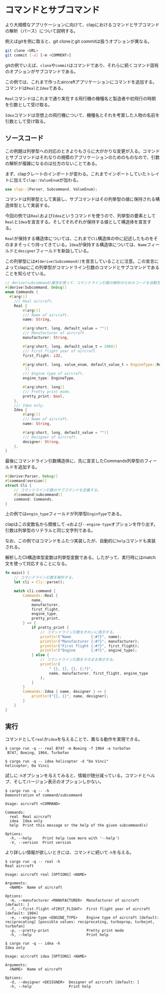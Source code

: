 # コマンドとサブコマンド

より大規模なアプリケーションに向けて、clapにおけるコマンドとサブコマンドの解析（パース）について説明する。

例えばgitを例に取ると、git cloneとgit commitは扱うオプションが異なる。
```sh
git clone <URL>
git commit [-a] [-m <COMMENT>]
```
gitの例でいえば、`clone`や`commit`はコマンドであり、それらに続くコマンド固有のオプションがサブコマンドである。

この例では、これまで作ったaircraftアプリケーションにコマンドを追加する。コマンドは`Real`と`Idea`である。

`Real`コマンドはこれまで通り実在する飛行機の機種名と製造者や初飛行の時期を引数として受け取る。

`Idea`コマンドは空想上の飛行機について、機種名とそれを考案した人物の名前を引数として受け取る。

## ソースコード

この例題は列挙型への対応のときよりもさらに大がかりな変更が入る。コマンドとサブコマンドはそれなりの規模のアプリケーションのためのものなので、引数の解析が複雑になるのは仕方のないことである。

まず、clapクレートのインポートが変わる。これまでインポートしていたトレイトに加えて`clap::ValueEnum`が加わる。
```rust
use clap::{Parser, Subcommand, ValueEnum};
```

コマンドは列挙型として実装し、サブコマンドはその列挙型の値に保持される構造体型として実装する。

今回の例では`Real`および`Idea`というコマンドを使うので、列挙型の要素として`Real`と`Idea`を宣言する。そしてそれぞれが保持する値として構造体を宣言する。

`Real`が保持する構造体については、これまで`Cli`構造体の中に記述したものをそのままそっくり持ってきている。`Idea`が保持する構造体については、`Name`フィールドと`designer`フィールドを新設している。

この列挙型には`#[derive(Subcommand)]`を宣言していることに注意。この宣言によってclapにこの列挙型がコマンドライン引数のコマンドとサブコマンドであることを知らせている。
```rust
// derive(subcommand)属性を使って、コマンドライン引数の解析のためのコードを自動生成する。
#[derive(Subcommand, Debug)]
enum Commands {
  #[arg()]
    /// Real aircraft.
    Real {
        #[arg()]
        /// Name of aircraft.
        name: String,

        #[arg(short, long, default_value = "")]
        /// Manufacturer of aircraft.
        manufacturer: String,

        #[arg(short, long, default_value_t = 1904)]
        /// First flight year of aircraft.
        first_flight: i32,

        #[arg(short, long, value_enum, default_value_t = EngineType::Reciprocating,
         )]
        /// Engine type of aircraft.
        engine_type: EngineType,

        #[arg(short, long)]
        /// Pretty print mode.
        pretty_print: bool,
    },
    /// Idea only.
    Idea {
        #[arg()]
        /// Name of aircraft.
        name: String,

        #[arg(short, long, default_value = "")]
        /// Designer of aircraft.
        designer: String,
    },
}

```
最後にコマンドライン引数構造体に、先に宣言したCommands列挙型のフィールドを追加する。

```rust
#[derive(Parser, Debug)]
#[command(version)]
struct Cli {
    // コマンドライン引数のサブコマンドを定義する。
    #[command(subcommand)]
    command: Commands,
}
```
上の例では`engin_type`フィールドが列挙型`EnginType`である。

clapはこの変数名から類推して`-e`および`--engine-type`オプションを作り出す。引数は列挙型のリテラルと同じ文字列である。

なお、この例ではコマンドをふたつ実装したが、自動的に`help`コマンドも実装される。

解析したCli構造体型変数は列挙型変数である。したがって、実行時にはmatch文を使って対応することになる。

```rust
fn main() {
    // コマンドライン引数を解析する。
    let cli = Cli::parse();

    match cli.command {
        Commands::Real {
            name,
            manufacturer,
            first_flight,
            engine_type,
            pretty_print,
        } => {
            if pretty_print {
                // コマンドライン引数をきれいに表示する。
                println!("Name         {:#?}", name);
                println!("Manufacturer {:#?}", manufacturer);
                println!("First flight {:#?}", first_flight);
                println!("Engine       {:#?}", engine_type);
            } else {
                // コマンドライン引数をそのまま表示する。
                println!(
                    " {}, {}, {}, {:?}",
                    name, manufacturer, first_flight, engine_type
                );
            }
        }
        Commands::Idea { name, designer } => {
            println!("{}, {}", name, designer);
        }
    }
}

```

## 実行

コマンドとして`real`か`idea`を与えることで、異なる動作を実現できる。

```
$ cargo run -q -- real B747 -m Boeing -f 1964 -e turbofan
 B747, Boeing, 1964, Turbofan

$ cargo run -q -- idea helicoptor -d "Da Vinci"
helicoptor, Da Vinci
```
試しに`-h`オプションを与えてみると、情報が随分減っている。コマンドとヘルプ、そしてバージョン表示のオプションしかない。
```
$ cargo run -q -- -h
Demonstration of command/subcommand

Usage: aircraft <COMMAND>

Commands:
  real  Real aircraft
  idea  Idea only
  help  Print this message or the help of the given subcommand(s)

Options:
  -h, --help     Print help (see more with '--help')
  -V, --version  Print version
```

より詳しい情報が欲しいときには、コマンドに続いて`-h`を与える。

```
$ cargo run -q -- real -h
Real aircraft

Usage: aircraft real [OPTIONS] <NAME>

Arguments:
  <NAME>  Name of aircraft

Options:
  -m, --manufacturer <MANUFACTURER>  Manufacturer of aircraft [default: ]
  -f, --first-flight <FIRST_FLIGHT>  First flight year of aircraft [default: 1904]
  -e, --engine-type <ENGINE_TYPE>    Engine type of aircraft [default: reciprocating] [possible values: reciprocating, turboprop, turbojet, turbofan]
  -p, --pretty-print                 Pretty print mode
  -h, --help                         Print help
```
```
$ cargo run -q -- idea -h
Idea only

Usage: aircraft idea [OPTIONS] <NAME>

Arguments:
  <NAME>  Name of aircraft

Options:
  -d, --designer <DESIGNER>  Designer of aircraft [default: ]
  -h, --help                 Print help
```